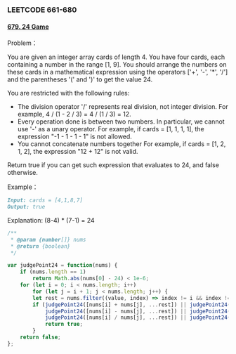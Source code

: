 ### **LEETCODE 661-680**

#### **[679. 24 Game](https://leetcode-cn.com/problems/24-game/)**

Problem：

You are given an integer array cards of length 4. You have four cards, each containing a number in the range [1, 9]. You should arrange the numbers on these cards in a mathematical expression using the operators ['+', '-', '*', '/'] and the parentheses '(' and ')' to get the value 24.

You are restricted with the following rules:

- The division operator '/' represents real division, not integer division.
  For example, 4 / (1 - 2 / 3) = 4 / (1 / 3) = 12.
- Every operation done is between two numbers. In particular, we cannot use '-' as a unary operator.
  For example, if cards = [1, 1, 1, 1], the expression "-1 - 1 - 1 - 1" is not allowed.
- You cannot concatenate numbers together
  For example, if cards = [1, 2, 1, 2], the expression "12 + 12" is not valid.

Return true if you can get such expression that evaluates to 24, and false otherwise.

Example：

```markdown
Input: cards = [4,1,8,7]
Output: true
```

Explanation: (8-4) * (7-1) = 24

```js
/**
 * @param {number[]} nums
 * @return {boolean}
 */

var judgePoint24 = function(nums) {
    if (nums.length == 1)
        return Math.abs(nums[0] - 24) < 1e-6;
    for (let i = 0; i < nums.length; i++)
        for (let j = i + 1; j < nums.length; j++) {
        let rest = nums.filter((value, index) => index != i && index != j);
        if (judgePoint24([nums[i] + nums[j], ...rest]) || judgePoint24([nums[i] * nums[j], ...rest]) ||
            judgePoint24([nums[i] - nums[j], ...rest]) || judgePoint24([nums[j] - nums[i], ...rest]) ||
            judgePoint24([nums[i] / nums[j], ...rest]) || judgePoint24([nums[j] / nums[i], ...rest]))
            return true;
        }
    return false;
};
```

